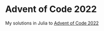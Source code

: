 # Advent of Code 2022
My solutions in Julia to [Advent of Code 2022](https://adventofcode.com/2022)
